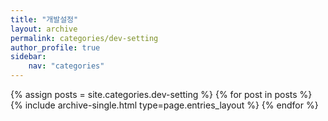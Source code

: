 ```yaml
---
title: "개발설정"
layout: archive
permalink: categories/dev-setting
author_profile: true
sidebar: 
    nav: "categories"
---
```


{% assign posts = site.categories.dev-setting %}
{% for post in posts %} {% include archive-single.html type=page.entries_layout %} {% endfor %}